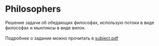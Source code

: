 # Philosophers

Решение задачи об обедающих философах, использую потоки в виде философах и мьютиксы в виде вилок.
<br><br>
Подробнее о задание можно прочитать в [subject.pdf](https://github.com/Vologdin11/Philosophers/blob/master/subject.pdf)
